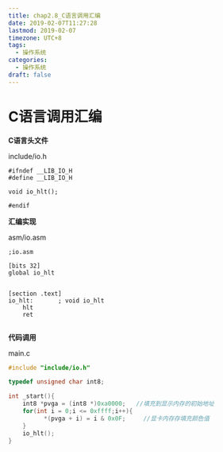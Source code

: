 ```yaml
---
title: chap2.8_C语言调用汇编
date: 2019-02-07T11:27:28
lastmod: 2019-02-07
timezone: UTC+8
tags:
  - 操作系统
categories:
  - 操作系统
draft: false
---
```




# C语言调用汇编



**C语言头文件**

include/io.h

```assembly
#ifndef __LIB_IO_H
#define __LIB_IO_H

void io_hlt();

#endif
```





**汇编实现**

asm/io.asm

```assembly
;io.asm

[bits 32]
global io_hlt


[section .text]
io_hlt:       ; void io_hlt
    hlt
    ret
        
```



**代码调用**

main.c

```c
#include "include/io.h"

typedef unsigned char int8;

int _start(){
    int8 *pvga = (int8 *)0xa0000;	//填充到显示内存的初始地址	
    for(int i = 0;i <= 0xffff;i++){	
		  *(pvga + i) = i & 0x0F;     //显卡内存存填充颜色值	
    }
    io_hlt();
}
```





